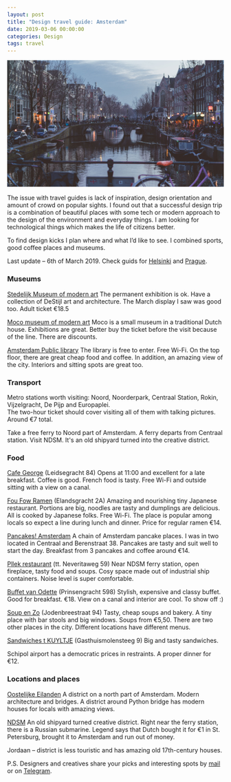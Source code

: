 ```yaml
---
layout: post
title: "Design travel guide: Amsterdam"
date: 2019-03-06 00:00:00
categories: Design
tags: travel
---
```


<span class="p1000">![Amsterdam design travel guide](/blog_img/advices/amsterdam.jpg)</span>

The issue with travel guides is lack of inspiration, design orientation and amount of crowd on popular sights. I found out that a successful design trip is a combination of beautiful places with some tech or modern approach to the design of the environment and everyday things. I am looking for technological things which makes the life of citizens better.

To find design kicks I plan where and what I’d like to see. I combined sports, good coffee places and museums.

Last update – 6th of March 2019. Check guids for [Helsinki](http://yuriy.eu/design/2019/03/07/helsinki-design-guide.html) and [Prague](/design/2019/03/18/prague-design-guide.html). 

### Museums

[Stedelijk Museum of modern art](https://www.stedelijk.nl/en) The permanent exhibition is ok. Have a collection of DeStijl art and architecture. The March display I saw was good too. Adult ticket €18.5

[Moco museum of modern art](https://mocomuseum.com/) Moco is a small museum in a traditional Dutch house. Exhibitions are great. Better buy the ticket before the visit because of the line. There are discounts.

[Amsterdam Public library](https://www.oba.nl/oba/english.html) The library is free to enter. Free Wi-Fi. On the top floor, there are great cheap food and coffee. In addition, an amazing view of the city. Interiors and sitting spots are great too.

### Transport

Metro stations worth visiting: Noord, Noorderpark, Centraal Station, Rokin, Vijzelgracht, De Pijp and Europaplei.<br>The two-hour ticket should cover visiting all of them with talking pictures. Around €7 total.

Take a free ferry to Noord part of Amsterdam. A ferry departs from Centraal station. Visit NDSM. It's an old shipyard turned into the creative district. 

### Food

[Cafe George](http://www.cafegeorge.nl/george-amsterdam) (Leidsegracht 84) Opens at 11:00 and excellent for a late breakfast. Coffee is good. French food is tasty. Free Wi-Fi and outside sitting with a view on a canal.

[Fou Fow Ramen](https://foufow.nl) (Elandsgracht 2A) Amazing and nourishing tiny Japanese restaurant. Portions are big, noodles are tasty and dumplings are delicious. All is cooked by Japanese folks. Free Wi-Fi. The place is popular among locals so expect a line during lunch and dinner. Price for regular ramen €14.

[Pancakes! Amsterdam](https://pancakes.amsterdam) A chain of Amsterdam pancake places. I was in two located in Centraal and Berenstraat 38. Pancakes are tasty and suit well to start the day. Breakfast from 3 pancakes and coffee around €14.

[Pllek restaurant](http://www.pllek.nl) (tt. Neveritaweg 59) Near NDSM ferry station, open fireplace, tasty food and soups. Cosy space made out of industrial ship containers. Noise level is super comfortable.

[Buffet van Odette](https://english.buffet-amsterdam.nl/english/#menu) (Prinsengracht 598) Stylish, expensive and classy buffet. Good for breakfast. €18. View on a canal and interior are cool. To show off :)

[Soup en Zo](https://soupenzo.nl)  (Jodenbreestraat 94) Tasty, cheap soups and bakery. A tiny place with bar stools and big windows. Soups from €5,50. There are two other places in the city. Different locations have different menus.

[Sandwiches t KUYLTJE](http://kuyltje.nl) (Gasthuismolensteeg 9) Big and tasty sandwiches.

Schipol airport has a democratic prices in restraints. A proper dinner for €12.

### Locations and places

[Oostelijke Eilanden](https://www.iamsterdam.com/en/about-amsterdam/amsterdam-neighbourhoods/oostelijke-eilanden) A district on a north part of Amsterdam. Modern architecture and bridges. A district around Python bridge has modern houses for locals with amazing views. 

[NDSM](https://www.iamsterdam.com/en/about-amsterdam/amsterdam-neighbourhoods/ndsm) An old shipyard turned creative district. Right near the ferry station, there is a Russian submarine. Legend says that Dutch bought it for €1 in St. Petersburg, brought it to Amsterdam and run out of money.

Jordaan – district is less touristic and has amazing old 17th-century houses. 

P.S. Designers and creatives share your picks and interesting spots by <a href="mailto:yuriysteam@icloud.com" target="_top">mail</a> or on <a href="https://t.me/yuriysteam">Telegram</a>.